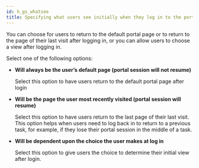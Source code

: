 ```yaml
---
id: h_gs_whatsee
title: Specifying what users see initially when they log in to the portal
---
```





You can choose for users to return to the default portal page or to return to the page of their last visit after logging in, or you can allow users to choose a view after logging in.

Select one of the following options:

-   **Will always be the user’s default page \(portal session will not resume\)**

    Select this option to have users return to the default portal page after login

-   **Will be the page the user most recently visited \(portal session will resume\)**

    Select this option to have users return to the last page of their last visit. This option helps when users need to log back in to return to a previous task, for example, if they lose their portal session in the middle of a task.

-   **Will be dependent upon the choice the user makes at log in**

    Select this option to give users the choice to determine their initial view after login.


